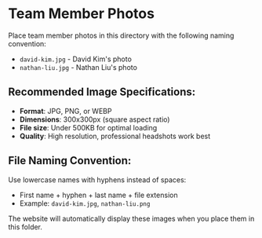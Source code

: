 # Team Member Photos

Place team member photos in this directory with the following naming convention:

- `david-kim.jpg` - David Kim's photo
- `nathan-liu.jpg` - Nathan Liu's photo

## Recommended Image Specifications:
- **Format**: JPG, PNG, or WEBP
- **Dimensions**: 300x300px (square aspect ratio)
- **File size**: Under 500KB for optimal loading
- **Quality**: High resolution, professional headshots work best

## File Naming Convention:
Use lowercase names with hyphens instead of spaces:
- First name + hyphen + last name + file extension
- Example: `david-kim.jpg`, `nathan-liu.png`

The website will automatically display these images when you place them in this folder.
